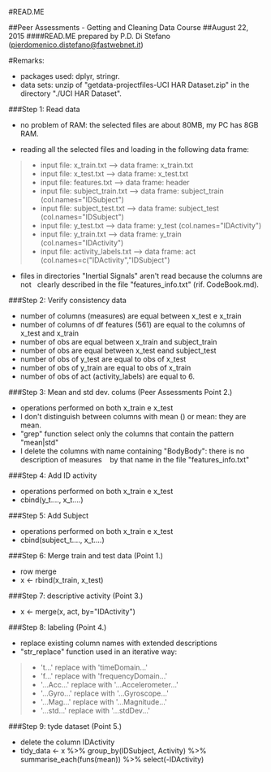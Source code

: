 #READ.ME

##Peer Assessments - Getting and Cleaning Data Course
##August 22, 2015
####READ.ME prepared by P.D. Di Stefano (pierdomenico.distefano@fastwebnet.it)

#Remarks: 
* packages used:  dplyr, stringr.
* data sets: unzip of "getdata-projectfiles-UCI HAR Dataset.zip" in the directory "./UCI HAR Dataset". 


###Step 1: Read data
* no problem of RAM: the selected files are about 80MB, my PC has 8GB RAM.

* reading all the selected files and loading in the following data frame:
>*  input file: x_train.txt           --> data frame: x_train.txt
>*  input file: x_test.txt            --> data frame: x_test.txt
>*  input file: features.txt          --> data frame: header
>*  input file: subject_train.txt     --> data frame: subject_train (col.names="IDSubject")  
>*  input file: subject_test.txt      --> data frame: subject_test (col.names="IDSubject")
>*  input file: y_test.txt            --> data frame: y_test (col.names="IDActivity")  
>*  input file: y_train.txt           --> data frame: y_train (col.names="IDActivity")
>*  input file: activity_labels.txt   --> data frame: act (col.names=c("IDActivity","IDSubject")

*  files in directories "Inertial Signals" aren't read because the columns are not
  clearly described in the file "features_info.txt" (rif. CodeBook.md). 

###Step 2: Verify consistency data
* number of columns (measures) are equal between x_test e x_train
* number of columns of df features (561) are equal to the columns of x_test and x_train 
* number of obs are equal between x_train and subject_train 
* number of obs are equal between x_test eand subject_test
* number of obs of y_test are equal to obs of x_test
* number of obs of y_train are equal to obs of x_train
* number of obs of act (activity_labels) are equal to 6.  


###Step 3: Mean and std dev. colums (Peer Assessments Point 2.)
* operations performed on both x_train e x_test
* I don't distinguish between columns with mean () or mean: they are mean.
* "grep" function select only the columns that contain the pattern "mean|std"
* I delete the columns with name containing "BodyBody": there is no description of measures
   by that name in the file "features_info.txt"  

###Step 4:  Add ID activity
* operations performed on both x_train e x_test
* cbind(y_t...., x_t....)

###Step 5:  Add Subject
* operations performed on both x_train e x_test
* cbind(subject_t...., x_t....) 

###Step 6: Merge train and test data (Point 1.)
* row merge
* x <- rbind(x_train, x_test)
 
###Step 7: descriptive activity (Point 3.)
* x <- merge(x, act, by="IDActivity")
 
###Step 8: labeling (Point 4.)
* replace existing column names with extended descriptions
* "str_replace" function used in an iterative way:

>* 't...'       replace with  'timeDomain...'
>* 'f...'       replace with  'frequencyDomain...'
>* '...Acc...'  replace with  '...Accelerometer...'  
>* '...Gyro...' replace with  '...Gyroscope...'
>* '...Mag...'  replace with  '...Magnitude...'
>* '...std...'  replace with  '...stdDev...'
                            
###Step 9: tyde dataset (Point 5.)
* delete the column IDActivity
* tidy_data <- x %>% group_by(IDSubject, Activity) %>% summarise_each(funs(mean)) %>% select(-IDActivity)
